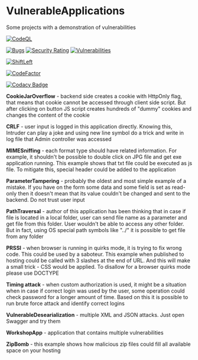 # VulnerableApplications
Some projects with a demonstration of vulnerabilities

[![CodeQL](https://github.com/programmersommer/VulnerableApplications/actions/workflows/codeql.yml/badge.svg)](https://github.com/programmersommer/VulnerableApplications/actions/workflows/codeql.yml)

[![Bugs](https://sonarcloud.io/api/project_badges/measure?project=programmersommer_VulnerableApplications&metric=bugs)](https://sonarcloud.io/dashboard?id=programmersommer_VulnerableApplications) [![Security Rating](https://sonarcloud.io/api/project_badges/measure?project=programmersommer_VulnerableApplications&metric=security_rating)](https://sonarcloud.io/dashboard?id=programmersommer_VulnerableApplications) [![Vulnerabilities](https://sonarcloud.io/api/project_badges/measure?project=programmersommer_VulnerableApplications&metric=vulnerabilities)](https://sonarcloud.io/dashboard?id=programmersommer_VulnerableApplications)

[![ShiftLeft](https://github.com/programmersommer/VulnerableApplications/actions/workflows/main.yml/badge.svg)](https://github.com/programmersommer/VulnerableApplications/actions/workflows/main.yml)

[![CodeFactor](https://www.codefactor.io/repository/github/programmersommer/vulnerableapplications/badge)](https://www.codefactor.io/repository/github/programmersommer/vulnerableapplications)

[![Codacy Badge](https://app.codacy.com/project/badge/Grade/399f77e2eac642c5ac4a24047715c752)](https://www.codacy.com/gh/programmersommer/VulnerableApplications/dashboard?utm_source=github.com&amp;utm_medium=referral&amp;utm_content=programmersommer/VulnerableApplications&amp;utm_campaign=Badge_Grade)

**CookieJarOverflow** - backend side creates a cookie with HttpOnly flag, that means that cookie cannot be accessed through client side script. But after clicking on button JS script creates hundreds of "dummy" cookies and changes the content of the cookie


**CRLF** - user input is logged in this application directly. Knowing this, Intruder can play a joke and using new line symbol do a trick and write in log file that Admin controller was accessed


**MIMESniffing** - each format type should have related information. For example, it shouldn't be possible to double click on JPG file and get exe application running. This example shows that txt file could be executed as js file. To mitigate this, special header could be added to the application


**ParameterTampering** - probably the oldest and most simple example of a mistake. If you have on the form some data and some field is set as read-only then it doesn't mean that its value couldn't be changed and sent to the backend. Do not trust user input


**PathTraversal** - author of this application has been thinking that in case if file is located in a local folder, user can send file name as a parameter and get file from this folder. User wouldn't be able to access any other folder. But in fact, using OS special path symbols like "../" it is possible to get file from any folder


**PRSSI** - when browser is running in quirks mode, it is trying to fix wrong code. This could be used by a saboteur. This example when published to hosting could be called with 3 slashes at the end of URL. And this will make a small trick - CSS would be applied. To disallow for a browser quirks mode please use DOCTYPE


**Timing attack** - when custom authorization is used, it might be a situation when in case if correct login was used by the user, some operation could check password for a longer amount of time. Based on this it is possible to run brute force attack and identify correct logins


**VulnerableDesearialization** - multiple XML and JSON attacks. Just open Swagger and try them


**WorkshopApp** - application that contains multiple vulnerabilities


**ZipBomb** - this example shows how malicious zip files could fill all available space on your hosting
